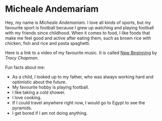 # Micheale Andemariam

Hey, my name is *Micheale Andemariam*. I love all kinds of sports, but my favourite sport is football because I grew up watching and playing football with my friends since childhood. When it comes to food, I like foods that make me feel good and active after eating them, such as brown rice with chicken, fish and rice and pasta spaghetti.

Here is a link to a video of my favourite music. It is called [New Beginning](https://www.youtube.com/watch?v=72PkUgZ651k) by *Tracy Chapman*.


Fun facts about me:
- As a child, I looked up to my father, who was always working hard and optimistic about the future.
- My favourite hobby is playing football.
- I like taking a cold shower.
- I love cooking.
- If I could travel anywhere right now, I would go to Egypt to see the pyramids.
- I get bored if I am not doing anything.
